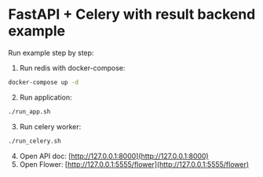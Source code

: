 # FastAPI + Celery with result backend example

Run example step by step:
1. Run redis with docker-compose:
```sh
docker-compose up -d
```

2. Run application:
```sh
./run_app.sh
```

3. Run celery worker:
```sh
./run_celery.sh
```

4. Open API doc: [http://127.0.0.1:8000](http://127.0.0.1:8000)
5. Open Flower: [http://127.0.0.1:5555/flower](http://127.0.0.1:5555/flower)
